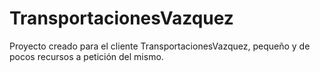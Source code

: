 # TransportacionesVazquez
Proyecto creado para el cliente TransportacionesVazquez, pequeño y de pocos recursos a petición del mismo.
